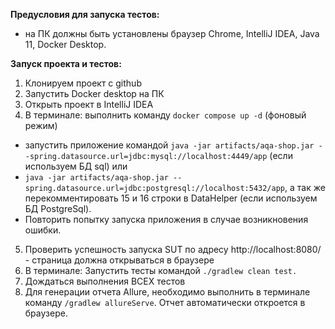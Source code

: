 **Предусловия для запуска тестов:**
- на ПК должны быть установлены браузер Chrome, IntelliJ IDEA, Java 11, Docker Desktop.

**Запуск проекта и тестов:**
1) Клонируем проект с github
2) Запустить Docker desktop на ПК
3) Открыть проект в IntelliJ IDEA
4) В терминале: выполнить команду ```docker compose up -d``` (фоновый режим)
- запустить приложение командой 
```java -jar artifacts/aqa-shop.jar --spring.datasource.url=jdbc:mysql://localhost:4449/app```
(если используем БД sql) или
- ```java -jar artifacts/aqa-shop.jar --spring.datasource.url=jdbc:postgresql://localhost:5432/app```, а так же 
перекомментировать 15 и 16 строки в DataHelper (если используем БД PostgreSql). 
- Повторить попытку запуска приложения в случае возникновения
ошибки. 
5) Проверить успешность запуска SUT по адресу http://localhost:8080/ - страница должна открываться в браузере
6) В терминале: Запустить тесты командой ```./gradlew clean test.```
7) Дождаться выполнения ВСЕХ тестов
8) Для генерации отчета Allure, необходимо выполнить в терминале команду ```/gradlew allureServe```. Отчет автоматически 
откроется в браузере. 